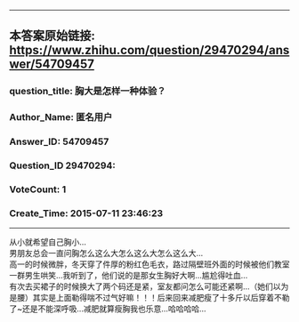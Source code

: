 ----------------------------------------
## 本答案原始链接: https://www.zhihu.com/question/29470294/answer/54709457
### question_title: 胸大是怎样一种体验？
### Author_Name: 匿名用户
### Answer_ID: 54709457
### Question_ID 29470294: 
### VoteCount: 1
### Create_Time: 2015-07-11 23:46:23
----------------------------------------
从小就希望自己胸小…  
男朋友总会一直问胸怎么这么大怎么这么大怎么这么大…  
高一的时候微胖，冬天穿了件厚的粉红色毛衣，路过隔壁班外面的时候被他们教室一群男生哄笑…我听到了，他们说的是那女生胸好大啊…尴尬得吐血…  
有次去买裙子的时候换大了两个码还是紧，室友都问怎么可能还紧啊…（她们以为是腰）其实是上面勒得喘不过气好嘛！！！后来回来减肥瘦了十多斤以后穿着不勒了~还是不能深呼吸…减肥就算瘦胸我也乐意…哈哈哈哈…

